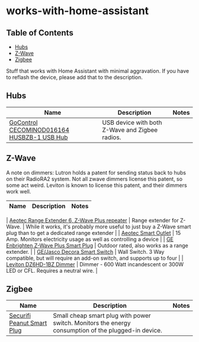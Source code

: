 # works-with-home-assistant

<!-- START doctoc generated TOC please keep comment here to allow auto update -->
<!-- DON'T EDIT THIS SECTION, INSTEAD RE-RUN doctoc TO UPDATE -->
## Table of Contents

- [Hubs](#hubs)
- [Z-Wave](#z-wave)
- [Zigbee](#zigbee)

<!-- END doctoc generated TOC please keep comment here to allow auto update -->

Stuff that works with Home Assistant with minimal aggravation. If you have to reflash the device, please add that to the description.

## Hubs

| Name   | Description                                      | Notes           |
| ------ | ------------------------------------------------ | --------------- |
| [GoControl CECOMINOD016164 HUSBZB-1 USB Hub](https://smile.amazon.com/gp/product/B01GJ826F8) | USB device with both Z-Wave and Zigbee radios. |

## Z-Wave

A note on dimmers: Lutron holds a patent for sending status back to hubs on their RadioRA2 system. Not all zwave dimmers license this patent, so some act weird. Leviton is known to license this patent, and their dimmers work well.

| Name   | Description                                      | Notes           |
| ------ | ------------------------------------------------ | --------------- |

| [Aeotec Range Extender 6, Z-Wave Plus repeater](https://smile.amazon.com/gp/product/B01M6CKJXC) | Range extender for Z-Wave. | While it works, it's probably more useful to just buy a Z-Wave smart plug than to get a dedicated  range extender |
| [Aeotec Smart Outlet](https://smile.amazon.com/Aeotec-Wireless-Control-Security-Automation/dp/B07PJNL5DB/) | 15 Amp. Monitors electricity usage as well as controlling a device |
| [GE Enbrighten Z-Wave Plus Smart Plug](https://smile.amazon.com/gp/product/B06W9NWFM3) | Outdoor rated, also works as a range extender. |
| [GE/Jasco Decora Smart Switch](https://smile.amazon.com/GE-Repeater-Extender-SmartThings-14291/dp/B01M1AHC3R/) | Wall Switch. 3 Way compatible, but will require an add-on switch, and supports up to four |
| [Leviton DZ6HD-1BZ Dimmer](https://smile.amazon.com/gp/product/B01N4F487U) | Dimmer - 600  Watt incandescent or 300W LED or CFL. Requires a neutral wire. |

## Zigbee

| Name   | Description                                      | Notes           |
| ------ | ------------------------------------------------ | --------------- |
| [Securifi Peanut Smart Plug](https://smile.amazon.com/gp/product/B00TC9NC82) | Small cheap smart plug with power switch. Monitors the energy consumption of the plugged-in device.  |
